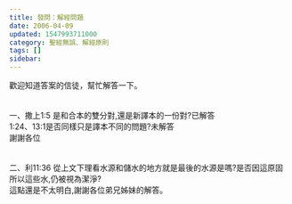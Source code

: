 ```yaml
---
title: 發問：解經問題
date: 2006-04-09
updated: 1547993711000
category: 聖經無誤、解經原則
tags: []
sidebar: 
---
```


<p>歡迎知道答案的信徒，幫忙解答一下。<br/><br/><br/><!--more-->一、撒上1:5 是和合本的雙分對,還是新譯本的一份對?已解答<br/>1:24、13:1是否同樣只是譯本不同的問題?未解答<br/>謝謝各位<br/><br/><br/>二、利11:36 從上文下理看水源和儲水的地方就是最後的水源是嗎?是否因這原固所以這些水,仍被視為潔淨?<br/>這點還是不太明白,謝謝各位弟兄姊妹的解答。<br/><br/></p>